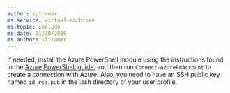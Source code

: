 ```yaml
---
author: sptramer
ms.service: virtual-machines
ms.topic: include
ms.date: 01/30/2019
ms.author: sttramer
---
```

If needed, install the Azure PowerShell module using the instructions found in the [Azure PowerShell guide](/powershell/azure/azurerm/), and then run `Connect-AzureRmAccount` to create a connection with Azure. Also, you need to have an SSH public key named `id_rsa.pub` in the .ssh directory of your user profile.

